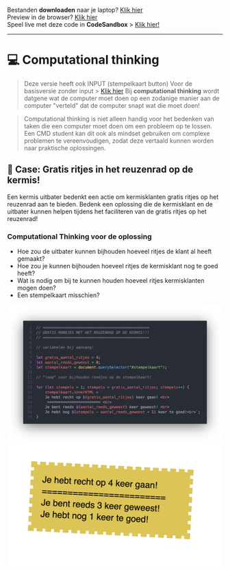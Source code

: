 Bestanden **downloaden** naar je laptop? [Klik hier](https://github.com/CMD-Groningen/computational-thinking-uitgebreid/archive/refs/heads/master.zip)     
Preview in de browser? [Klik hier](https://cmd-groningen.github.io/computational-thinking-uitgebreid)  
Speel live met deze code in **CodeSandbox** > [Klik hier!](https://codesandbox.io/s/github/CMD-Groningen/computational-thinking-uitgebreid) 

-------------

# 💻 Computational thinking
> Deze versie heeft ook INPUT (stempelkaart button) Voor de basisversie zonder input > [Klik hier](https://cmd-groningen/computational-thinking-uitgebreid)
> Bij **computational thinking** wordt datgene wat de computer moet doen op een zodanige manier aan de computer "verteld" dat de computer snapt wat die moet doen!

> Computational thinking is niet alleen handig voor het bedenken van taken die een computer moet doen om een probleem op te lossen. Een CMD student kan dit ook als mindset gebruiken om complexe problemen te vereenvoudigen, zodat deze vertaald kunnen worden naar praktische oplossingen.

## 🎢 Case: Gratis ritjes in het reuzenrad op de kermis!

Een kermis uitbater bedenkt een actie om kermisklanten gratis ritjes op het reuzenrad aan te bieden. Bedenk een oplossing die de kermisklant en de uitbater kunnen helpen tijdens het faciliteren van de gratis ritjes op het reuzenrad!

### Computational Thinking voor de oplossing

- Hoe zou de uitbater kunnen bijhouden hoeveel ritjes de klant al heeft gemaakt?
- Hoe zou je kunnen bijhouden hoeveel ritjes de kermisklant nog te goed heeft?
- Wat is nodig om bij te kunnen houden hoeveel ritjes kermisklanten mogen doen?
- Een stempelkaart misschien?

![alt text](images/probleem_omzetten_naar_een_oplossing.png)
![alt text](images/stempelkaart.png)
